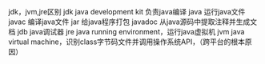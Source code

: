 jdk，jvm,jre区别
jdk java development kit 负责java编译
java 运行java文件
javac 编译java文件
jar 给java程序打包
javadoc 从java源码中提取注释并生成文档
jdb java调试器
jre java running environment，运行java虚拟机
jvm java virtual machine，识别class字节码文件并调用操作系统API，（跨平台的根本原因）
